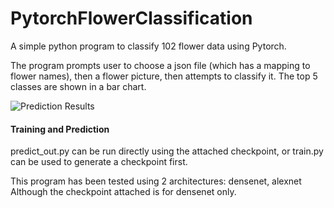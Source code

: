 # PytorchFlowerClassification
A simple python program to classify 102 flower data using Pytorch.

The program prompts user to choose a json file (which has a mapping to flower names), 
then a flower picture, then attempts to classify it. The top 5 classes are shown in a bar chart.

![Prediction Results](../assets/ResultScreenshot.png?raw=true)

#### Training and Prediction

predict_out.py can be run directly using the attached checkpoint,
or train.py can be used to generate a checkpoint first.

This program has been tested using 2 architectures:
densenet, alexnet
Although the checkpoint attached is for densenet only.
